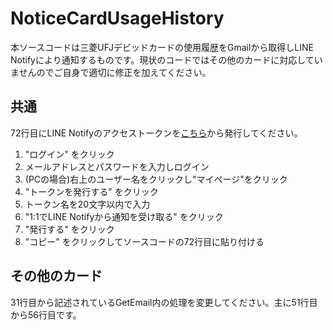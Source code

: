 # NoticeCardUsageHistory

本ソースコードは三菱UFJデビッドカードの使用履歴をGmailから取得しLINE Notifyにより通知するものです。現状のコードではその他のカードに対応していませんのでご自身で適切に修正を加えてください。

## 共通

72行目にLINE Notifyのアクセストークンを[こちら](https://notify-bot.line.me/ja/)から発行してください。  
1. "ログイン" をクリック
2. メールアドレスとパスワードを入力しログイン
3. (PCの場合)右上のユーザー名をクリックし"マイページ"をクリック
4. "トークンを発行する" をクリック
5. トークン名を20文字以内で入力
6. "1:1でLINE Notifyから通知を受け取る" をクリック
7. "発行する" をクリック
8. "コピー" をクリックしてソースコードの72行目に貼り付ける

## その他のカード

31行目から記述されているGetEmail内の処理を変更してください。主に51行目から56行目です。
